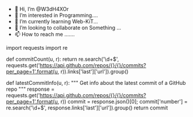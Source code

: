- 👋 Hi, I’m @W3dH4XOr
- 👀 I’m interested in Programming....
- 🌱 I’m currently learning Web-KiT...
- 💞️ I’m looking to collaborate on Something ...
- 📫 How to reach me .......

<!---
W3dH4XOr/W3dH4XOr is a ✨ special ✨ repository because its `README.md` (this file) appears on your GitHub profile.
You can click the Preview link to take a look at your changes.
--->

import requests
import re

def commitCount(u, r):
	return re.search('\d+$', requests.get('https://api.github.com/repos/{}/{}/commits?per_page=1'.format(u, r)).links['last']['url']).group()

def latestCommitInfo(u, r):
	""" Get info about the latest commit of a GitHub repo """
	response = requests.get('https://api.github.com/repos/{}/{}/commits?per_page=1'.format(u, r))
	commit = response.json()[0]; commit['number'] = re.search('\d+$', response.links['last']['url']).group()
	return commit
